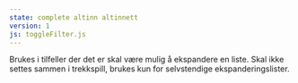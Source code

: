 ```yaml
---
state: complete altinn altinnett
version: 1
js: toggleFilter.js
---
```

Brukes i tilfeller der det er skal være mulig å ekspandere en liste. Skal ikke settes sammen i trekkspill, brukes kun for selvstendige ekspanderingslister.
